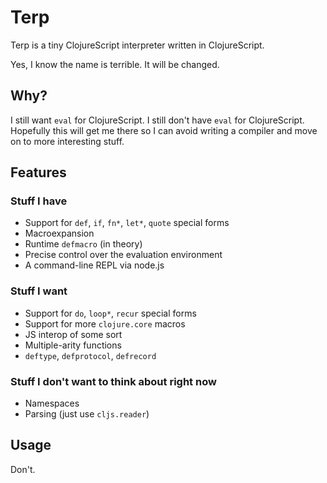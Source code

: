 # Terp

Terp is a tiny ClojureScript interpreter written in ClojureScript.

Yes, I know the name is terrible. It will be changed.

## Why?

I still want `eval` for ClojureScript. I still don't have `eval` for ClojureScript. Hopefully this will get me there so I can avoid writing a compiler and move on to more interesting stuff.

## Features

### Stuff I have
* Support for `def`, `if`, `fn*`, `let*`, `quote` special forms
* Macroexpansion
* Runtime `defmacro` (in theory)
* Precise control over the evaluation environment
* A command-line REPL via node.js

### Stuff I want
* Support for `do`, `loop*`, `recur` special forms
* Support for more `clojure.core` macros
* JS interop of some sort
* Multiple-arity functions
* `deftype`, `defprotocol`, `defrecord`

### Stuff I don't want to think about right now 
* Namespaces
* Parsing (just use `cljs.reader`)

## Usage

Don't.
